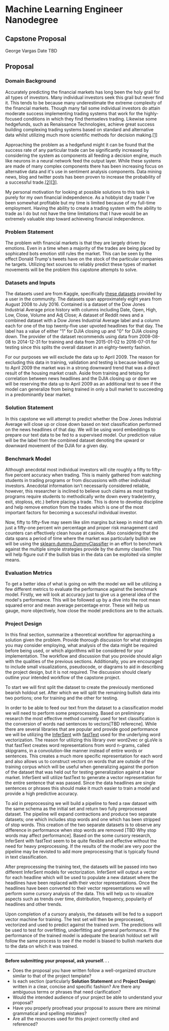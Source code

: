 # Machine Learning Engineer Nanodegree
## Capstone Proposal
George Vargas
Date TBD

## Proposal

### Domain Background

Accurately predicting the financial markets has long been the holy grail for all types of investors. Many individual investors seek this grail but never find it. This tends to be because many underestimate the extreme complexity of the financial markets. Though many fail some individual investors do attain moderate success implementing trading systems that work for the highly-focused conditions in which they find themselevs trading.  Likewise some hedgefunds, such as Renaissance Technologies, achieve great success building complexing trading systems based on standard and alternative data whilst utilizing much more scientific methods for decision making.[[1]]((https://www.linkedin.com/pulse/20141117150538-17004994-pure-alpha-story-of-renaissance-technologies/))

Approaching the problem as a hedgefund might it can be found that the success rate of any particular trade can be significantly increased by considering the system as components all feeding a decision engine, much like neurons in a neural network feed the output layer. While these systems are made of many complex components there has been increasing focus on alternative data and it's use in sentiment analysis components. Data mining news, blog and twitter posts has been proven to increase the probability of a successful trade.[[2]](https://arxiv.org/pdf/1010.3003.pdf)[[3]](http://cs229.stanford.edu/proj2015/029_report.pdf).

My personal motivation for looking at possible solutions to this task is purely for my own financial independence. As a hobbyist day trader I've been somewhat profitable but my time is limited because of my full-time employment. Having the ability to create a trading system with the ability to trade as I do but not have the time limitations that I have would be an extremely valuable step toward achieveing financial independence.

### Problem Statement

The problem with financial markets is that they are largely driven by emotions. Even in a time when a majority of the trades are being placed by sophicated bots emotion still rules the market. This can be seen by the effect Donald Trump's tweets have on the stock of the particular companies he targets. Utilizing text sources to reliably predict these types of market movements will be the problem this capstone attempts to solve.

### Datasets and Inputs

The datasets used are from Kaggle, specifically [these datasets](https://www.kaggle.com/aaron7sun/stocknews#Combined_News_DJIA.csv) provided by a user in the community. The datasets span approximately eight years from August 2008 to July 2016. Contained is a dataset of the Dow Jones Industrial Average price history with columns including Date, Open, High, Low, Close, Volume and Adj Close; A dataset of Reddit news and a combined dataset with a Dow Jones Industrial Average label and a column each for one of the top twenty-five user upvoted headlines for that day. The label has a value of either "1" for DJIA closing up and "0" for DJIA closing down. The provider of the dataset recommends using data from 2008-08-08 to 2014-12-31 for training and data from 2015-01-02 to 2016-07-01 for testing since this splits the overall dataset in an eighty-twenty fashion. 

For our purposes we will exclude the data up to April 2009. The reason for excluding this data in training, validation and testing is because leading up to April 2009 the market was in a strong downward trend that was a direct result of the housing market crash. Aside from training and tetsing for correlation between news headlines and the DJIA closing up or down we will be reserving the data up to April 2009 as an additional test to see if the model can generalize from being trained in only a bull market to succeeding in a predominantly bear market.

### Solution Statement

In this capstone we will attempt to predict whether the Dow Jones Indistrial Average will close up or close down based on text classification performed on the news headlines of that day. We will be using word embeddings to prepare our text data to be fed to a supervised model. Our prediction value will be the label from the combined dataset denoting the upward or downward movement of the DJIA for a given day.

### Benchmark Model

Although anecdotal most individual investors will cite roughly a fifty to fifty-five percent accuracy when trading. This is mainly gathered from watching students in trading programs or from discussions with other individual investors. Anecdotal information isn't necessarily considered reliable, however, this researcher is inclined to believe such claims as most trading programs require students to methodically write down every trade(entry, exit, stoploss, etc.) before placing a trade. This is done to develop discipline and help remove emotion from the trades which is one of the most important factors for becoming a successful individual investor.

Now, fifty to fifty-five may seem like slim margins but keep in mind that with just a fifty-one percent win percentage and proper risk management card counters can effectively clean house at casinos. Also considering that the data spans a period of time where the market was particularly bullish we will be using the [sklearn.dummy.DummyClassifier](http://scikit-learn.org/stable/modules/generated/sklearn.dummy.DummyClassifier.html) in an effort to benchmark against the multiple simple strategies provide by the dummy classifier. This will help figure out if the bullish bias in the data can be exploited via simpler means.

### Evaluation Metrics

To get a better idea of what is going on with the model we will be utilizing a few different metrics to evaluate the performance against the benchmark model. Firstly, we will look at accuracy just to give us a general idea of the model's performance. This will be followed up by a dive into the root mean squared error and mean average percentage error. These will help us gauge, more objectively, how close the model predictions are to the actuals.

### Project Design

In this final section, summarize a theoretical workflow for approaching a solution given the problem. Provide thorough discussion for what strategies you may consider employing, what analysis of the data might be required before being used, or which algorithms will be considered for your implementation. The workflow and discussion that you provide should align with the qualities of the previous sections. Additionally, you are encouraged to include small visualizations, pseudocode, or diagrams to aid in describing the project design, but it is not required. The discussion should clearly outline your intended workflow of the capstone project.

To start we will first split the dataset to create the previously mentioned bearish holdout set. After which we will split the remaining bullish data into two portions; one for training and the other for testing.

In order to be able to feed our text from the dataset to a classification model we will need to perform some preprocessing. Based on preliminary research the most effective method currently used for text classification is the conversion of words nad sentences to vectors[TBD referecne]. While there are several libraries that are popular and provide good performance we will be utilizing the [InferSent](https://github.com/facebookresearch/InferSent) with [fastText](https://github.com/facebookresearch/fastText) used for the underlying word vectorization. The reason for utilizing this library over word2vec or gLoVe is that fastText creates word representations from word n-grams, called skipgrams, in a convolution-like manner instead of entire words or sentences. This creates a much more specific representation for each word and also allows us to construct vectors on words that are outside of the training corpus which will be useful when generalizing against the portion of the dataset that was held out for testing generalization against a bear market. InferSent will utilize fastText to generate a vector representation for the entire sentence that was passed. Since the data headlines are single sentences or phrases this should make it much easier to train a model and provide a high predictive accuracy.

To aid in preprocessing we will build a pipeline to feed a raw dataset with the same schema as the initial set and return two fully preprocessed dataset. The pipeline will expand contractions and produce two separate datasets; one which includes stop words and one which has been stripped of stop words. This creation of the two separate datasets is to observe any difference in performance when stop words are removed [TBD Why stop words may affect performance]. Based on the some cursory research,  InferSent with fastText seem to be quite flexible and effective without the need for heavy preprocessing. If the results of the model are very poor the pipeline may be revisted to add more preprocessing that is typically found in text classification.

After preprocessing the training text, the datasets will be passed into two different InferSent models for vectorization. InferSent will output a vector for each headline which will be used to populate a new dataset where the headlines have been replaced with their vector representations. Once the headlines have been converted to their vector representations we will perform some cursory analysis of the data. This will help us to visualize aspects such as trends over time, distribution, frequency, popularity of headlines and other trends.

Upon completion of a cursory analysis, the datasets will be fed to a support vector machine for training. The test set will then be preprocessed, vectorized and used to predict against the trained svm. The predictions will be used to test for overfitting, underfitting and general performance. If the performance of the trained model is adequate the bearish holdout set will follow the same process to see if the model is biased to bullish markets due to the data on which it was trained.

-----------

**Before submitting your proposal, ask yourself. . .**

- Does the proposal you have written follow a well-organized structure similar to that of the project template?
- Is each section (particularly **Solution Statement** and **Project Design**) written in a clear, concise and specific fashion? Are there any ambiguous terms or phrases that need clarification?
- Would the intended audience of your project be able to understand your proposal?
- Have you properly proofread your proposal to assure there are minimal grammatical and spelling mistakes?
- Are all the resources used for this project correctly cited and referenced?
